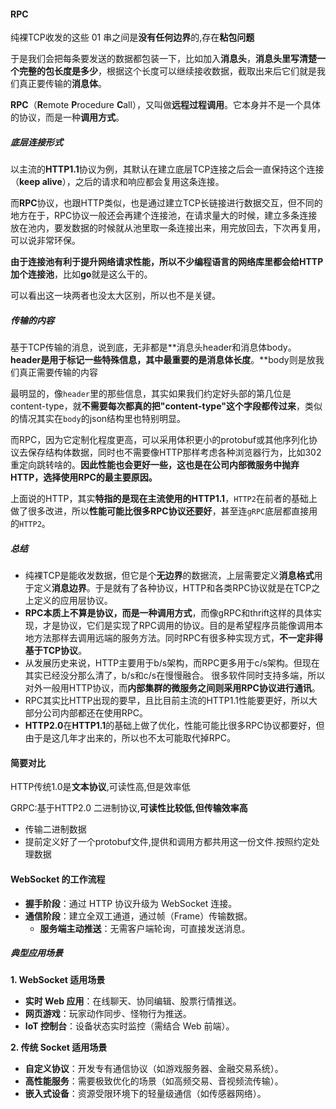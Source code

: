 #### **RPC**

纯裸TCP收发的这些 01 串之间是**没有任何边界**的,存在**粘包问题**

于是我们会把每条要发送的数据都包装一下，比如加入**消息头**，**消息头里写清楚一个完整的包长度是多少**，根据这个长度可以继续接收数据，截取出来后它们就是我们真正要传输的**消息体**。

**RPC**（**R**emote **P**rocedure **C**all），又叫做**远程过程调用**。它本身并不是一个具体的协议，而是一种**调用方式**。



##### 底层连接形式

以主流的**HTTP1.1**协议为例，其默认在建立底层TCP连接之后会一直保持这个连接（**keep alive**），之后的请求和响应都会复用这条连接。

而**RPC**协议，也跟HTTP类似，也是通过建立TCP长链接进行数据交互，但不同的地方在于，RPC协议一般还会再建个连接池，在请求量大的时候，建立多条连接放在池内，要发数据的时候就从池里取一条连接出来，用完放回去，下次再复用，可以说非常环保。

**由于连接池有利于提升网络请求性能，所以不少编程语言的网络库里都会给HTTP加个连接池**，比如**go**就是这么干的。

可以看出这一块两者也没太大区别，所以也不是关键。

##### 传输的内容

​	基于TCP传输的消息，说到底，无非都是**消息头header和消息体body。**header是用于标记一些特殊信息，其中最重要的是消息体长度**。**body则是放我们真正需要传输的内容

​	最明显的，像`header`里的那些信息，其实如果我们约定好头部的第几位是content-type，就**不需要每次都真的把"content-type"这个字段都传过来**，类似的情况其实在`body`的json结构里也特别明显。

​	而RPC，因为它定制化程度更高，可以采用体积更小的protobuf或其他序列化协议去保存结构体数据，同时也不需要像HTTP那样考虑各种浏览器行为，比如302重定向跳转啥的。**因此性能也会更好一些，这也是在公司内部微服务中抛弃HTTP，选择使用RPC的最主要原因。**

​	上面说的HTTP，其实**特指的是现在主流使用的HTTP1.1**，`HTTP2`在前者的基础上做了很多改进，所以**性能可能比很多RPC协议还要好**，甚至连`gRPC`底层都直接用的`HTTP2`。



##### 总结

- 纯裸TCP是能收发数据，但它是个**无边界**的数据流，上层需要定义**消息格式**用于定义**消息边界**。于是就有了各种协议，HTTP和各类RPC协议就是在TCP之上定义的应用层协议。
- **RPC本质上不算是协议，而是一种调用方式**，而像gRPC和thrift这样的具体实现，才是协议，它们是实现了RPC调用的协议。目的是希望程序员能像调用本地方法那样去调用远端的服务方法。同时RPC有很多种实现方式，**不一定非得基于TCP协议**。
- 从发展历史来说，HTTP主要用于b/s架构，而RPC更多用于c/s架构。但现在其实已经没分那么清了，b/s和c/s在慢慢融合。 很多软件同时支持多端，所以对外一般用HTTP协议，而**内部集群的微服务之间则采用RPC协议进行通讯**。
- RPC其实比HTTP出现的要早，且比目前主流的HTTP1.1性能要更好，所以大部分公司内部都还在使用RPC。
- **HTTP2.0**在**HTTP1.1**的基础上做了优化，性能可能比很多RPC协议都要好，但由于是这几年才出来的，所以也不太可能取代掉RPC。





#### 简要对比

HTTP传统1.0是**文本协议**,可读性高,但是效率低

GRPC:基于HTTP2.0 二进制协议,**可读性比较低,但传输效率高**

- 传输二进制数据
- 提前定义好了一个protobuf文件,提供和调用方都共用这一份文件.按照约定处理数据



####  WebSocket 的工作流程

- **握手阶段**：通过 HTTP 协议升级为 WebSocket 连接。
- **通信阶段**：建立全双工通道，通过帧（Frame）传输数据。
  - **服务端主动推送**：无需客户端轮询，可直接发送消息。



##### **典型应用场景**

**1. WebSocket 适用场景**

- **实时 Web 应用**：在线聊天、协同编辑、股票行情推送。
- **网页游戏**：玩家动作同步、怪物行为推送。
- **IoT 控制台**：设备状态实时监控（需结合 Web 前端）。

**2. 传统 Socket 适用场景**

- **自定义协议**：开发专有通信协议（如游戏服务器、金融交易系统）。
- **高性能服务**：需要极致优化的场景（如高频交易、音视频流传输）。
- **嵌入式设备**：资源受限环境下的轻量级通信（如传感器网络）。

